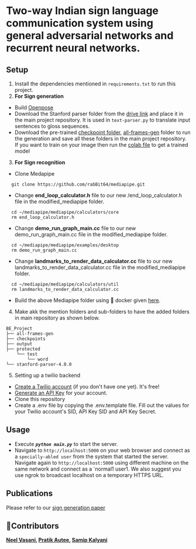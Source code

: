 <h1>Two-way Indian sign language communication system using general adversarial networks and recurrent neural networks.</h1>

## Setup
1. Install the dependencies mentioned in `requirements.txt` to run this project.
2. **For Sign generation**
- Build [Openpose](https://github.com/CMU-Perceptual-Computing-Lab/openpose#installation)
- Download the Stanford parser folder from the [drive link](https://drive.google.com/drive/folders/1xxxyj90SUK_fqjo_S-DW-jfMoHBcjbre) and place it in the main project repository. It is used in `text-parser.py` to translate input  sentences to gloss sequences.
- Download the pre-trained [checkpoint folder](https://drive.google.com/drive/folders/1MtvtGxfR93cT2yLNKRaD97l-Nlw-6wSh?usp=sharing), [all-frames-gen](https://drive.google.com/drive/folders/1c4sGre9983FCpBMOZpNPKZNY6Z5sqHvt?usp=sharing) folder to run the generation and save all these folders in the main project repository. If you want to train on your image then run the [colab file](https://colab.research.google.com/drive/1oqT2RrK9c5XfWw8_aQ8dHNbDD5W7iwCw?usp=sharing) to get a trained model
3. **For Sign recognition**
- Clone Medapipe
```shell
  git clone https://github.com/rabBit64/mediapipe.git
```
- Change **end_loop_calculator.h** file to our new /end_loop_calculator.h file in the modified_mediapipe folder.
```shell
  cd ~/mediapipe/mediapipe/calculators/core
  rm end_loop_calculator.h
```
- Change **demo_run_graph_main.cc** file to our new demo_run_graph_main.cc file in the modified_mediapipe folder.
```shell
  cd ~/mediapipe/mediapipe/examples/desktop
  rm demo_run_graph_main.cc
```
- Change **landmarks_to_render_data_calculator.cc** file to our new landmarks_to_render_data_calculator.cc file in the modified_mediapipe folder.
```shell
  cd ~/mediapipe/mediapipe/calculators/util
  rm landmarks_to_render_data_calculator.cc
```
- Build the above Mediapipe folder using 🐳 docker given [here](https://google.github.io/mediapipe/getting_started/install.html#installing-using-docker).

4. Make akk the mention folders and sub-folders to have the added folders in main repository as shown below.
```shell
BE_Project
├── all-frames-gen
├── checkpoints
├── output
├── protected
    └── test
        └── word
└── stanford-parser-4.0.0
```
5. Setting up a twilio backend
- [Create a Twilio account](https://www.twilio.com/referral/7fB3Je) (if you don't have one yet). It's free!
- [Generate an API Key](https://www.twilio.com/console/project/api-keys) for your account.
- Clone this repository
- Create a .env file by copying the .env.template file. Fill out the values for your Twilio account's SID, API Key SID and API Key Secret.

## Usage
- Execute **_`python main.py`_** to start the server.
- Navigate to `http://localhost:5000` on your web browser and connect as a `specially-abled user` from the system that started the server. Navigate again to `http://localhost:5000` using different machine on the same network and connect as a `normal1 user1. We also suggest you use ngrok to broadcast localhost on a temporary HTTPS URL.

## Publications
Please refer to our [sign generation paper](https://ieeexplore.ieee.org/abstract/document/9315979)

## 👤Contributors
**[Neel Vasani](https://github.com/neelvasani16999), [Pratik Autee](https://github.com/prtkx2), [Samip Kalyani](https://github.com/samipkalyani)**
